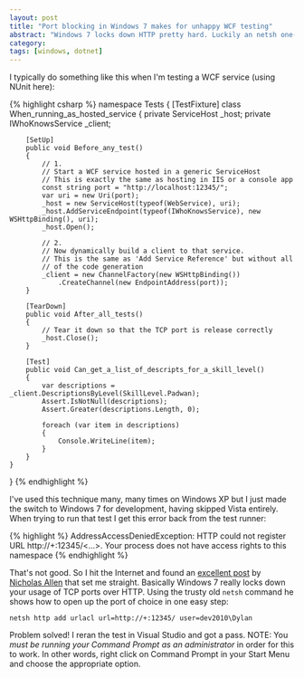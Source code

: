 ```yaml
---
layout: post
title: "Port blocking in Windows 7 makes for unhappy WCF testing"
abstract: "Windows 7 locks down HTTP pretty hard. Luckily an netsh one-liner keeps things moving along."
category: 
tags: [windows, dotnet]
---
```

I typically do something like this when I'm testing a WCF service (using NUnit here):

{% highlight csharp %}
namespace Tests
{
    [TestFixture]
    class When_running_as_hosted_service
    {
        private ServiceHost _host;
        private IWhoKnowsService _client;

        [SetUp]
        public void Before_any_test()
        {
            // 1.
            // Start a WCF service hosted in a generic ServiceHost
            // This is exactly the same as hosting in IIS or a console app
            const string port = "http://localhost:12345/";
            var uri = new Uri(port);
            _host = new ServiceHost(typeof(WebService), uri);
            _host.AddServiceEndpoint(typeof(IWhoKnowsService), new WSHttpBinding(), uri);
            _host.Open();
            
            // 2.
            // Now dynamically build a client to that service.
            // This is the same as 'Add Service Reference' but without all
            // of the code generation
            _client = new ChannelFactory(new WSHttpBinding())
                .CreateChannel(new EndpointAddress(port));
        }

        [TearDown]
        public void After_all_tests()
        {
            // Tear it down so that the TCP port is release correctly
            _host.Close();
        }

        [Test]
        public void Can_get_a_list_of_descripts_for_a_skill_level() 
        {
            var descriptions = _client.DescriptionsByLevel(SkillLevel.Padwan);
            Assert.IsNotNull(descriptions);
            Assert.Greater(descriptions.Length, 0);

            foreach (var item in descriptions)
            {
                Console.WriteLine(item);
            }
        }
    }
}
{% endhighlight %}

I've used this technique many, many times on Windows XP but I just made the switch to Windows 7 for development, having skipped Vista entirely. When trying to run that test I get this error back from the test runner:

{% highlight %}
AddressAccessDeniedException: HTTP could not register URL http://+:12345/<…>.  Your process does not have access rights to this namespace
{% endhighlight %}

That's not good. So I hit the Internet and found an [excellent post](http://blogs.msdn.com/drnick/archive/2006/10/16/configuring-http-for-windows-vista.aspx) by [Nicholas Allen](http://blogs.msdn.com/drnick/default.aspx) that set me straight. Basically Windows 7 really locks down your usage of TCP ports over HTTP. Using the trusty old `netsh` command he shows how to open up the port of choice in one easy step:

    netsh http add urlacl url=http://+:12345/ user=dev2010\Dylan

Problem solved! I reran the test in Visual Studio and got a pass. NOTE: You *must be running your Command Prompt as an administrator* in order for this to work. In other words, right click on Command Prompt in your Start Menu and choose the appropriate option.